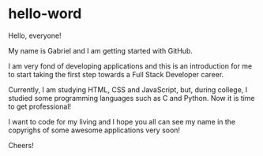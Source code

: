 # hello-word
Hello, everyone! 

My name is Gabriel and I am getting started with GitHub.

I am very fond of developing applications and this is an introduction for me to start taking the first step towards a Full Stack Developer career.

Currently, I am studying HTML, CSS and JavaScript, but, during college, I studied some programming languages such as C and Python. Now it is time to get professional!

I want to code for my living and I hope you all can see my name in the copyrighs of some awesome applications very soon!

Cheers!
